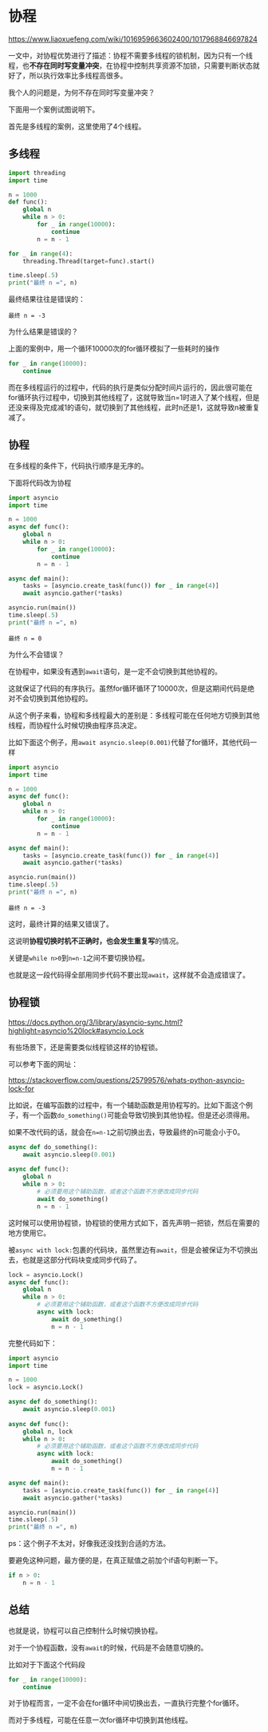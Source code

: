 # 协程

https://www.liaoxuefeng.com/wiki/1016959663602400/1017968846697824

一文中，对协程优势进行了描述：协程不需要多线程的锁机制，因为只有一个线程，也**不存在同时写变量冲突**，在协程中控制共享资源不加锁，只需要判断状态就好了，所以执行效率比多线程高很多。

我个人的问题是，为何不存在同时写变量冲突？

下面用一个案例试图说明下。

首先是多线程的案例，这里使用了4个线程。

## 多线程

```python
import threading
import time

n = 1000
def func():
    global n
    while n > 0:
        for _ in range(10000):
            continue
        n = n - 1

for _ in range(4):
    threading.Thread(target=func).start()

time.sleep(.5)
print("最终 n =", n)
```

最终结果往往是错误的：

```
最终 n = -3
```

为什么结果是错误的？

上面的案例中，用一个循环10000次的for循环模拟了一些耗时的操作

```python
for _ in range(10000):
    continue
```

而在多线程运行的过程中，代码的执行是类似分配时间片运行的，因此很可能在for循环执行过程中，切换到其他线程了，这就导致当n=1时进入了某个线程，但是还没来得及完成减1的语句，就切换到了其他线程，此时n还是1，这就导致n被重复减了。

## 协程

在多线程的条件下，代码执行顺序是无序的。

下面将代码改为协程

```python
import asyncio
import time

n = 1000
async def func():
    global n
    while n > 0:
        for _ in range(10000):
            continue
        n = n - 1

async def main():
    tasks = [asyncio.create_task(func()) for _ in range(4)]
    await asyncio.gather(*tasks)

asyncio.run(main())
time.sleep(.5)
print("最终 n =", n)
```

```
最终 n = 0
```

为什么不会错误？

在协程中，如果没有遇到`await`语句，是一定不会切换到其他协程的。

这就保证了代码的有序执行。虽然for循环循环了10000次，但是这期间代码是绝对不会切换到其他协程的。

从这个例子来看，协程和多线程最大的差别是：多线程可能在任何地方切换到其他线程，而协程什么时候切换由程序员决定。

比如下面这个例子，用`await asyncio.sleep(0.001)`代替了for循环，其他代码一样

```python
import asyncio
import time

n = 1000
async def func():
    global n
    while n > 0:
        for _ in range(10000):
            continue
        n = n - 1

async def main():
    tasks = [asyncio.create_task(func()) for _ in range(4)]
    await asyncio.gather(*tasks)

asyncio.run(main())
time.sleep(.5)
print("最终 n =", n)
```

```
最终 n = -3
```

这时，最终计算的结果又错误了。

这说明**协程切换时机不正确时，也会发生重复写**的情况。



关键是`while n>0`到`n=n-1`之间不要切换协程。

也就是这一段代码得全部用同步代码不要出现`await`，这样就不会造成错误了。

## 协程锁

https://docs.python.org/3/library/asyncio-sync.html?highlight=asyncio%20lock#asyncio.Lock

有些场景下，还是需要类似线程锁这样的协程锁。

可以参考下面的网址：

https://stackoverflow.com/questions/25799576/whats-python-asyncio-lock-for

比如说，在编写函数的过程中，有一个辅助函数是用协程写的。比如下面这个例子，有一个函数`do_something()`可能会导致切换到其他协程。但是还必须得用。

如果不改代码的话，就会在`n=n-1`之前切换出去，导致最终的n可能会小于0。

```python
async def do_something():
    await asyncio.sleep(0.001)
    
async def func():
    global n
    while n > 0:
        # 必须要用这个辅助函数，或者这个函数不方便改成同步代码
        await do_something()
        n = n - 1
```

这时候可以使用协程锁，协程锁的使用方式如下，首先声明一把锁，然后在需要的地方使用它。

被`async with lock:`包裹的代码块，虽然里边有`await`，但是会被保证为不切换出去，也就是这部分代码块变成同步代码了。

```python
lock = asyncio.Lock()
async def func():
    global n
    while n > 0:
        # 必须要用这个辅助函数，或者这个函数不方便改成同步代码
        async with lock:
            await do_something()
            n = n - 1
```

完整代码如下：

```python
import asyncio
import time

n = 1000
lock = asyncio.Lock()

async def do_something():
    await asyncio.sleep(0.001)
    
async def func():
    global n, lock
    while n > 0:
        # 必须要用这个辅助函数，或者这个函数不方便改成同步代码
        async with lock:
            await do_something()
            n = n - 1

async def main():
    tasks = [asyncio.create_task(func()) for _ in range(4)]
    await asyncio.gather(*tasks)

asyncio.run(main())
time.sleep(.5)
print("最终 n =", n)
```

ps：这个例子不太对，好像我还没找到合适的方法。

要避免这种问题，最方便的是，在真正赋值之前加个if语句判断一下。

```python
if n > 0:
    n = n - 1
```



## 总结

也就是说，协程可以自己控制什么时候切换协程。

对于一个协程函数，没有`await`的时候，代码是不会随意切换的。

比如对于下面这个代码段

```python
for _ in range(10000):
    continue
```

对于协程而言，一定不会在for循环中间切换出去，一直执行完整个for循环。

而对于多线程，可能在任意一次for循环中切换到其他线程。





